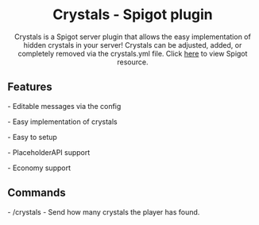 <h1 align="center">Crystals - Spigot plugin</h1>
<p align="center">Crystals is a Spigot server plugin that allows the easy implementation of hidden crystals in your server! Crystals can be adjusted, added, or completely removed via the crystals.yml file. Click <a href="https://www.spigotmc.org/resources/crystals-hidden-crystals-for-your-server.113740/">here</a> to view Spigot resource.</p>
<h2>Features</h2>
<p>- Editable messages via the config</p>
<p>- Easy implementation of crystals</p>
<p>- Easy to setup</p>
<p>- PlaceholderAPI support</p>
<p>- Economy support</p>
<h2>Commands</h2>
<p>- /crystals - Send how many crystals the player has found.</p>
